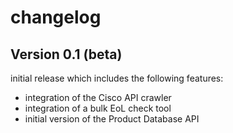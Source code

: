 # changelog

## Version 0.1 (beta)

initial release which includes the following features:
* integration of the Cisco API crawler
* integration of a bulk EoL check tool
* initial version of the Product Database API